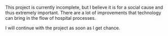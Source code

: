 This project is currently incomplete, but I believe it is for a social cause and thus extremely important. There are a lot of improvements that technology can bring in the flow of hospital processes.

I will continue with the project as soon as I get chance.
